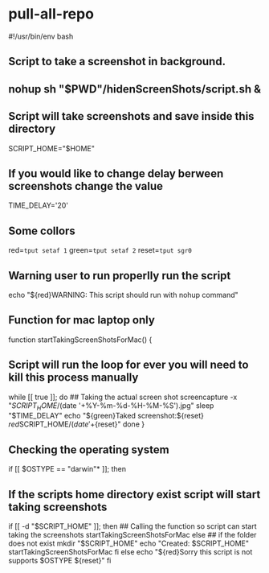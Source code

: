 # pull-all-repo
#!/usr/bin/env bash
## Script to take a screenshot in background.
## nohup sh "$PWD"/hidenScreenShots/script.sh &
## Script will take screenshots and save inside this directory
SCRIPT_HOME="$HOME"
## If you would like to change delay berween screenshots change the value
TIME_DELAY='20'
## Some collors
red=`tput setaf 1`
green=`tput setaf 2`
reset=`tput sgr0`
## Warning user to run properlly run the script
echo "${red}WARNING: This script should run with nohup command"
## Function for mac laptop only
function startTakingScreenShotsForMac() {
  ## Script will run the loop for ever you will need to kill this process manually
  while [[ true ]]; do
    ## Taking the actual screen shot
    screencapture -x "$SCRIPT_HOME/$(date '+%Y-%m-%d-%H-%M-%S').jpg"
    sleep "$TIME_DELAY"
    echo "${green}Taked screenshot:${reset} ${red}$SCRIPT_HOME/$(date '+%Y-%m-%d-%H-%M-%S').jpg${reset}"
  done
}
## Checking the operating system
if [[  $OSTYPE == "darwin"* ]]; then
  ## If the scripts home directory exist script will start taking screenshots
  if [[ -d "$SCRIPT_HOME" ]]; then
    ## Calling the function so script can start taking the screenshots
    startTakingScreenShotsForMac
  else
    ## if the folder does not exist
    mkdir "$SCRIPT_HOME"
    echo "Created: $SCRIPT_HOME"
    startTakingScreenShotsForMac
  fi
else
  echo "${red}Sorry this script is not supports $OSTYPE ${reset}"
fi
